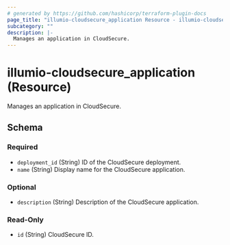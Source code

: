 ```yaml
---
# generated by https://github.com/hashicorp/terraform-plugin-docs
page_title: "illumio-cloudsecure_application Resource - illumio-cloudsecure"
subcategory: ""
description: |-
  Manages an application in CloudSecure.
---
```


# illumio-cloudsecure_application (Resource)

Manages an application in CloudSecure.



<!-- schema generated by tfplugindocs -->
## Schema

### Required

- `deployment_id` (String) ID of the CloudSecure deployment.
- `name` (String) Display name for the CloudSecure application.

### Optional

- `description` (String) Description of the CloudSecure application.

### Read-Only

- `id` (String) CloudSecure ID.
